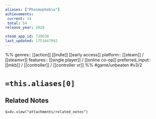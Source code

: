 ```yaml
---
aliases: ["Phasmophobia"]
achievements:
 current: 14
 total: 54
release_year: 2020

steam_app_id: 739630
last_updated: 1751647992
---
```

%%
genres:: [[action]] [[indie]] [[early access]]
platform:: [[steam]] / [[steamvr]]
features:: [[single player]] / [[online co-op]]
preferred_input:: [[mkb]] / [[controller]] / [[controller vr]]
%%
#game/unbeaten
#v3/2

# `=this.aliases[0]`
## Related Notes
`$=dv.view("attachments/related_notes")`